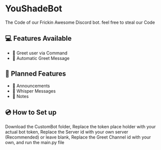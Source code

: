 # YouShadeBot
The Code of our Frickin Awesome Discord bot.
feel free to steal our Code

## 💻 Features Available
- 🙍 Greet user via Command
- 👋 Automatic Greet Message

## 💾 Planned Features
- 📣 Announcements
- 🤫 Whisper Messages
- 📒 Notes 

## 💿 How to Set up
Download the CustomBot folder, Replace the token place holder with your actual bot token, Replace the Server id with your own server (Recommended) or leave blank, Replace the Greet Channel id with your own, and run the main.py file

